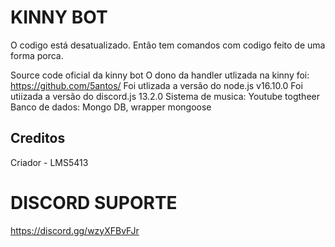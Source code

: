 # KINNY BOT

O codigo está desatualizado. Então tem comandos com codigo feito de uma forma porca.

Source code oficial da kinny bot
O dono da handler utlizada na kinny foi: https://github.com/5antos/
Foi utlizada a versão do node.js v16.10.0 
Foi utiizada a versão do discord.js 13.2.0
Sistema de musica: Youtube togtheer
Banco de dados: Mongo DB, wrapper mongoose
## Creditos
Criador - LMS5413

# DISCORD SUPORTE

https://discord.gg/wzyXFBvFJr
